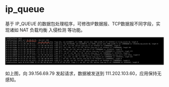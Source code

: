 # ip_queue

基于 IP_QUEUE 的数据包处理程序，可修改IP数据报、TCP数据报不同字段，实现诸如 NAT 负载均衡 入侵检测 等功能。

![curl](https://github.com/11061055/ip_queue/blob/master/images/nat.png)

如上图，向 39.156.69.79 发起请求，数据被发送到 111.202.103.60，应用保持无感知。
